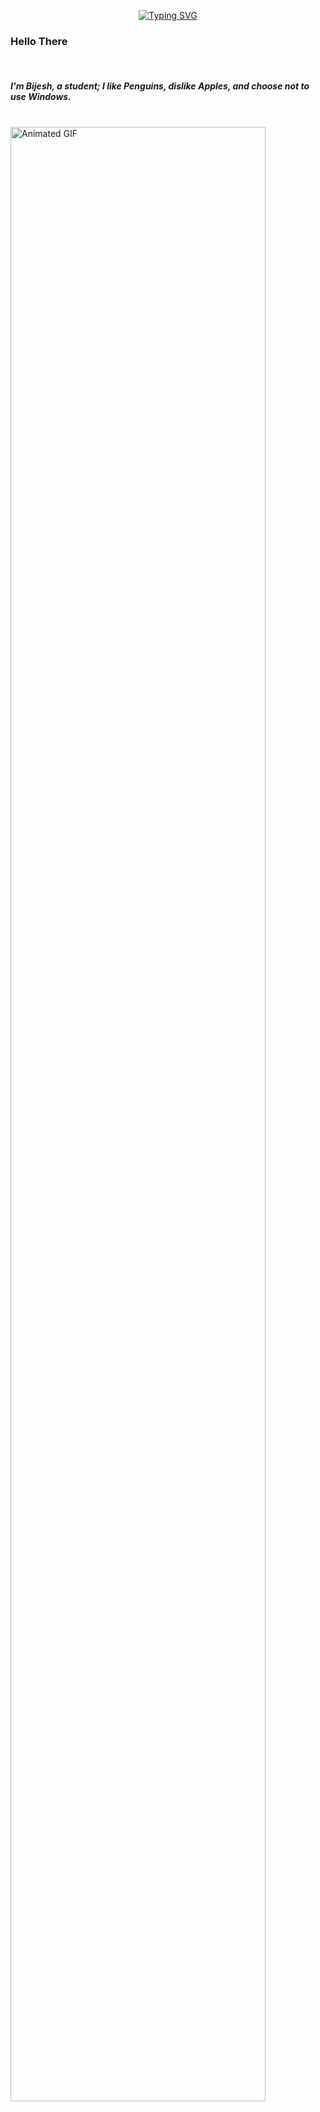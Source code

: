 <p align="center">
  <a href="https://git.io/typing-svg">
    <img src="https://readme-typing-svg.herokuapp.com?font=Fira+Code&pause=1000&random=false&width=435&lines=Complex+simplicity%3A+I+use+Linux." alt="Typing SVG" />
  </a>
</p>
<p align="center">
  <samp>
    <h3><b>
      Hello There
            </b>
            </h3>
        <br>
        <h5>
      I'm Bijesh, a student; I like Penguins, dislike Apples, and choose not to use Windows.
            </h5>
    <br>
    <img src="https://raw.githubusercontent.com/BIIJESH/BIIJESH/main/animated.gif" alt="Animated GIF" width="90%">
  </samp>
</p>
